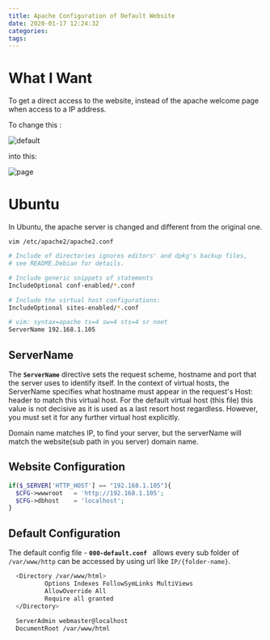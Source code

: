 ```yaml
---
title: Apache Configuration of Default Website
date: 2020-01-17 12:24:32
categories:
tags:
---
```

# What I Want

To get a direct access to the website, instead of the apache welcome page when access to a IP address.

To change this :

![default](/blog/img/apache-default.png)
<!--more-->
into this: 

![page](/blog/img/moodle-index.png)

# Ubuntu

In Ubuntu, the apache server is changed and different from the original one.

`vim /etc/apache2/apache2.conf`

``` sh
# Include of directories ignores editors' and dpkg's backup files,
# see README.Debian for details.

# Include generic snippets of statements
IncludeOptional conf-enabled/*.conf

# Include the virtual host configurations:
IncludeOptional sites-enabled/*.conf

# vim: syntax=apache ts=4 sw=4 sts=4 sr noet
ServerName 192.168.1.105
```
## ServerName

The **`ServerName`**  directive sets the request scheme, hostname and port that the server uses to identify itself. In the context of virtual hosts, the ServerName specifies what hostname must appear in the request's Host: header to match this virtual host. For the default virtual host (this file) this value is not decisive as it is used as a last resort host regardless. However, you must set it for any further virtual host explicitly.

Domain name matches IP, to find your server, but the serverName will match the website(sub path in you server) domain name.

## Website Configuration

``` php
if($_SERVER['HTTP_HOST'] == "192.168.1.105"){
  $CFG->wwwroot   = 'http://192.168.1.105';
  $CFG->dbhost    = 'localhost';
}
```
## Default Configuration
The default config file - **`000-default.conf `** allows every sub folder of `/var/www/http` can be accessed by using url like `IP/{folder-name}`.

``` sh
  <Directory /var/www/html>
          Options Indexes FollowSymLinks MultiViews
          AllowOverride All
          Require all granted
  </Directory>
  
  ServerAdmin webmaster@localhost
  DocumentRoot /var/www/html
```
